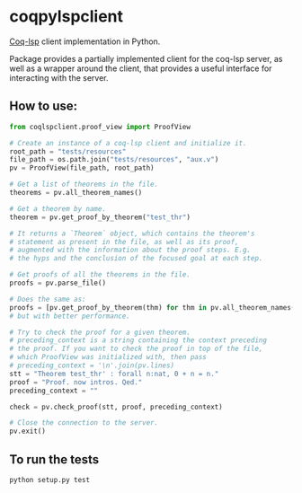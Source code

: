 # coqpylspclient
[Coq-lsp](https://github.com/ejgallego/coq-lsp) client implementation in Python.

Package provides a partially implemented client for the coq-lsp server, as well as a wrapper around the client, that provides a useful interface for interacting with the server.

## How to use: 
```python
from coqlspclient.proof_view import ProofView

# Create an instance of a coq-lsp client and initialize it.
root_path = "tests/resources" 
file_path = os.path.join("tests/resources", "aux.v")
pv = ProofView(file_path, root_path)

# Get a list of theorems in the file. 
theorems = pv.all_theorem_names()

# Get a theorem by name.
theorem = pv.get_proof_by_theorem("test_thr")

# It returns a `Theorem` object, which contains the theorem's
# statement as present in the file, as well as its proof, 
# augmented with the information about the proof steps. E.g. 
# the hyps and the conclusion of the focused goal at each step.

# Get proofs of all the theorems in the file.
proofs = pv.parse_file()

# Does the same as: 
proofs = [pv.get_proof_by_theorem(thm) for thm in pv.all_theorem_names()]
# but with better performance.

# Try to check the proof for a given theorem.
# preceding_context is a string containing the context preceding
# the proof. If you want to check the proof in top of the file,
# which ProofView was initialized with, then pass 
# preceding_context = '\n'.join(pv.lines)
stt = "Theorem test_thr' : forall n:nat, 0 + n = n."
proof = "Proof. now intros. Qed."
preceding_context = ""

check = pv.check_proof(stt, proof, preceding_context)

# Close the connection to the server.
pv.exit()
```

## To run the tests

```
python setup.py test
```
